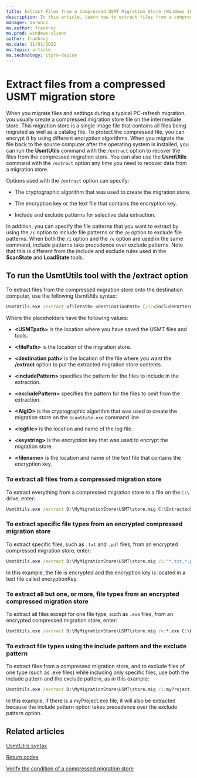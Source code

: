 ```yaml
---
title: Extract Files from a Compressed USMT Migration Store (Windows 10)
description: In this article, learn how to extract files from a compressed User State Migration Tool (USMT) migration store.
manager: aaroncz
ms.author: frankroj
ms.prod: windows-client
author: frankroj
ms.date: 11/01/2022
ms.topic: article
ms.technology: itpro-deploy
---
```


# Extract files from a compressed USMT migration store

When you migrate files and settings during a typical PC-refresh migration, you usually create a compressed migration store file on the intermediate store. This migration store is a single image file that contains all files being migrated as well as a catalog file. To protect the compressed file, you can encrypt it by using different encryption algorithms. When you migrate the file back to the source computer after the operating system is installed, you can run the **UsmtUtils** command with the `/extract` option to recover the files from the compressed migration store. You can also use the **UsmtUtils** command with the `/extract` option any time you need to recover data from a migration store.

Options used with the `/extract` option can specify:

- The cryptographic algorithm that was used to create the migration store.

- The encryption key or the text file that contains the encryption key.

- Include and exclude patterns for selective data extraction.

In addition, you can specify the file patterns that you want to extract by using the `/i` option to include file patterns or the `/e` option to exclude file patterns. When both the `/i` option and the `/e` option are used in the same command, include patterns take precedence over exclude patterns. Note that this is different from the include and exclude rules used in the **ScanState** and **LoadState** tools.

## To run the UsmtUtils tool with the /extract option

To extract files from the compressed migration store onto the destination computer, use the following UsmtUtils syntax:

```cmd
UsmtUtils.exe /extract <filePath> <destinationPath> [/i:<includePattern>] [/e:<excludePattern>] [/l:<logfile>] [/decrypt[:<AlgID>] {/key:<keystring> | /keyfile:<filename>}] [/o]
```

Where the placeholders have the following values:

- **&lt;USMTpath&gt;** is the location where you have saved the USMT files and tools.

- **&lt;filePath&gt;** is the location of the migration store.

- **&lt;destination path&gt;** is the location of the file where you want the **/extract** option to put the extracted migration store contents.

- **&lt;includePattern&gt;** specifies the pattern for the files to include in the extraction.

- **&lt;excludePattern&gt;** specifies the pattern for the files to omit from the extraction.

- **&lt;AlgID&gt;** is the cryptographic algorithm that was used to create the migration store on the `ScanState.exe` command line.

- **&lt;logfile&gt;** is the location and name of the log file.

- **&lt;keystring&gt;** is the encryption key that was used to encrypt the migration store.

- **&lt;filename&gt;** is the location and name of the text file that contains the encryption key.

### To extract all files from a compressed migration store

To extract everything from a compressed migration store to a file on the `C:\` drive, enter:

```cmd
UsmtUtils.exe /extract D:\MyMigrationStore\USMT\store.mig C:\ExtractedStore
```

### To extract specific file types from an encrypted compressed migration store

To extract specific files, such as `.txt` and `.pdf` files, from an encrypted compressed migration store, enter:

```cmd
UsmtUtils.exe /extract D:\MyMigrationStore\USMT\store.mig /i:"*.txt,*.pdf" C:\ExtractedStore /decrypt /keyfile:D:\encryptionKey.txt
```

In this example, the file is encrypted and the encryption key is located in a text file called encryptionKey.

### To extract all but one, or more, file types from an encrypted compressed migration store

To extract all files except for one file type, such as `.exe` files, from an encrypted compressed migration store, enter:

```cmd
UsmtUtils.exe /extract D:\MyMigrationStore\USMT\store.mig /e:*.exe C:\ExtractedStore /decrypt:AES_128 /key:password /l:C:\usmtutilslog.txt
```

### To extract file types using the include pattern and the exclude pattern

To extract files from a compressed migration store, and to exclude files of one type (such as .exe files) while including only specific files, use both the include pattern and the exclude pattern, as in this example:

```cmd
UsmtUtils.exe /extract D:\MyMigrationStore\USMT\store.mig /i:myProject.* /e:*.exe C:\ExtractedStore /o
```

In this example, if there is a myProject.exe file, it will also be extracted because the include pattern option takes precedence over the exclude pattern option.

## Related articles

[UsmtUtils syntax](usmt-utilities.md)

[Return codes](/troubleshoot/windows-client/deployment/usmt-return-codes)

[Verify the condition of a compressed migration store](verify-the-condition-of-a-compressed-migration-store.md)
